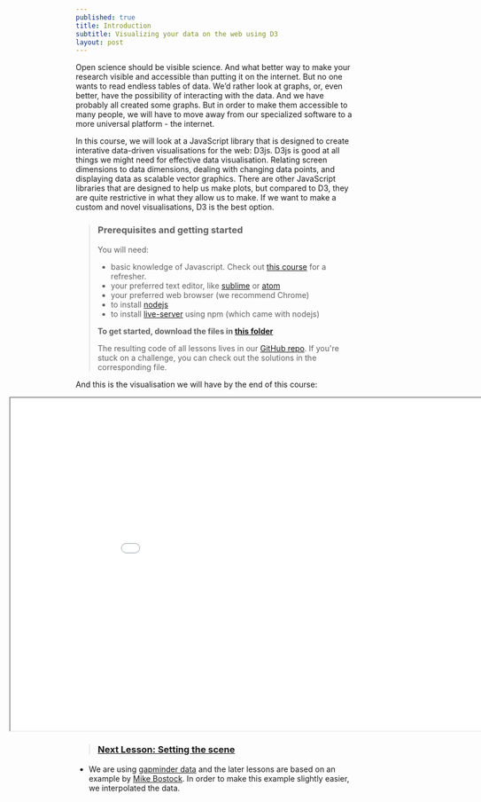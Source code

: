 ```yaml
---
published: true
title: Introduction
subtitle: Visualizing your data on the web using D3
layout: post
---
```


Open science should be visible science. And what better
way to make your research visible and accessible than putting it on the
internet. But no one wants to read endless tables of data. We’d rather
look at graphs, or, even better, have the possibility of interacting with the data.
And we have probably all created some graphs. But in order to make them
accessible to many people, we will have to move away from our specialized
software to a more universal platform - the internet.

In this course, we will look at a JavaScript library that is designed to create interative data-driven visualisations for the web: D3js.
D3js is good at all things we might need for effective data visualisation. Relating screen dimensions to data dimensions, dealing with changing data points, and displaying data as scalable vector graphics. There are other JavaScript libraries that are designed to help us make plots, but compared to D3, they are quite restrictive in what they allow us to make. If we want to make a custom and novel visualisations, D3 is the best option.

> ### Prerequisites and getting started
>
> You will need:
> * basic knowledge of Javascript. Check out [this course](../web-course/) for a refresher.
> * your preferred text editor, like [sublime](https://www.sublimetext.com/) or [atom](https://atom.io/)
> * your preferred web browser (we recommend Chrome)
> * to install [nodejs](https://nodejs.org/en/download/)
> * to install [live-server](https://www.npmjs.com/package/live-server) using npm (which came with nodejs)
>
> **To get started, download the files in [this folder](./getting_started.zip)**
>
> The resulting code of all lessons lives in our [GitHub repo](https://github.com/RobIsaTeam/courses/tree/master/_course_2_d3/code). If you're stuck on a challenge, you can check out the solutions in the corresponding file.

And this is the visualisation we will have by the end of this course:
<iframe style="position: relative; left: -120px; overflow: hidden;" scrolling='no' src="code/final.html" width="1000" height="600"></iframe>

> ### [Next Lesson: Setting the scene](./2-setup)


* We are using [gapminder data](http://gapminder.org) and the later lessons are based on an example by [Mike Bostock](http://bost.ocks.org/mike/nations/). In order to make this example slightly easier, we interpolated the data.
